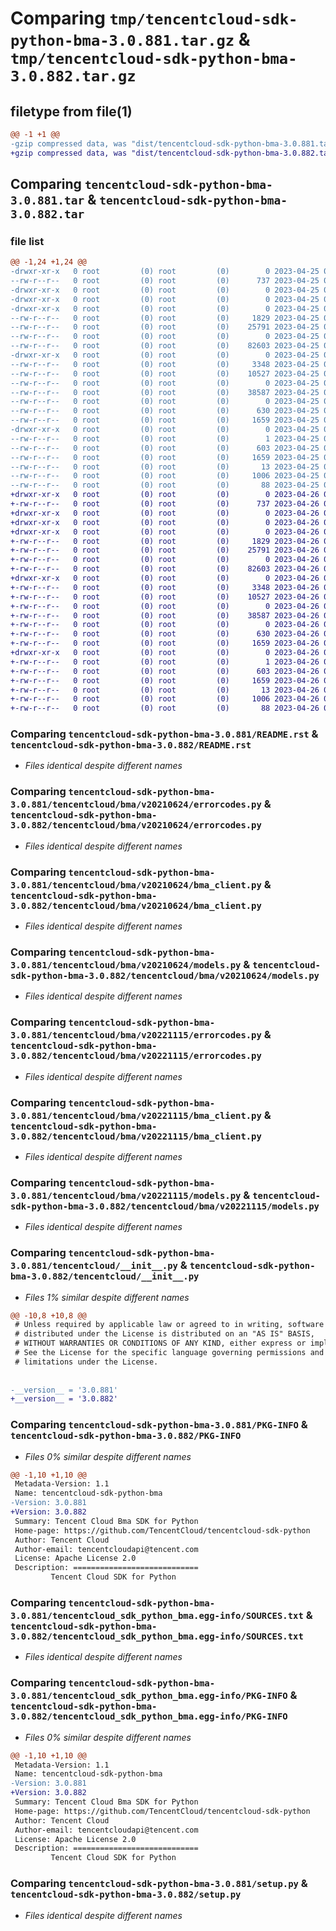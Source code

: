 # Comparing `tmp/tencentcloud-sdk-python-bma-3.0.881.tar.gz` & `tmp/tencentcloud-sdk-python-bma-3.0.882.tar.gz`

## filetype from file(1)

```diff
@@ -1 +1 @@
-gzip compressed data, was "dist/tencentcloud-sdk-python-bma-3.0.881.tar", last modified: Tue Apr 25 00:22:55 2023, max compression
+gzip compressed data, was "dist/tencentcloud-sdk-python-bma-3.0.882.tar", last modified: Wed Apr 26 02:51:53 2023, max compression
```

## Comparing `tencentcloud-sdk-python-bma-3.0.881.tar` & `tencentcloud-sdk-python-bma-3.0.882.tar`

### file list

```diff
@@ -1,24 +1,24 @@
-drwxr-xr-x   0 root         (0) root         (0)        0 2023-04-25 00:22:55.000000 tencentcloud-sdk-python-bma-3.0.881/
--rw-r--r--   0 root         (0) root         (0)      737 2023-04-25 00:22:55.000000 tencentcloud-sdk-python-bma-3.0.881/README.rst
-drwxr-xr-x   0 root         (0) root         (0)        0 2023-04-25 00:22:55.000000 tencentcloud-sdk-python-bma-3.0.881/tencentcloud/
-drwxr-xr-x   0 root         (0) root         (0)        0 2023-04-25 00:22:55.000000 tencentcloud-sdk-python-bma-3.0.881/tencentcloud/bma/
-drwxr-xr-x   0 root         (0) root         (0)        0 2023-04-25 00:22:55.000000 tencentcloud-sdk-python-bma-3.0.881/tencentcloud/bma/v20210624/
--rw-r--r--   0 root         (0) root         (0)     1829 2023-04-25 00:22:55.000000 tencentcloud-sdk-python-bma-3.0.881/tencentcloud/bma/v20210624/errorcodes.py
--rw-r--r--   0 root         (0) root         (0)    25791 2023-04-25 00:22:55.000000 tencentcloud-sdk-python-bma-3.0.881/tencentcloud/bma/v20210624/bma_client.py
--rw-r--r--   0 root         (0) root         (0)        0 2023-04-25 00:22:55.000000 tencentcloud-sdk-python-bma-3.0.881/tencentcloud/bma/v20210624/__init__.py
--rw-r--r--   0 root         (0) root         (0)    82603 2023-04-25 00:22:55.000000 tencentcloud-sdk-python-bma-3.0.881/tencentcloud/bma/v20210624/models.py
-drwxr-xr-x   0 root         (0) root         (0)        0 2023-04-25 00:22:55.000000 tencentcloud-sdk-python-bma-3.0.881/tencentcloud/bma/v20221115/
--rw-r--r--   0 root         (0) root         (0)     3348 2023-04-25 00:22:55.000000 tencentcloud-sdk-python-bma-3.0.881/tencentcloud/bma/v20221115/errorcodes.py
--rw-r--r--   0 root         (0) root         (0)    10527 2023-04-25 00:22:55.000000 tencentcloud-sdk-python-bma-3.0.881/tencentcloud/bma/v20221115/bma_client.py
--rw-r--r--   0 root         (0) root         (0)        0 2023-04-25 00:22:55.000000 tencentcloud-sdk-python-bma-3.0.881/tencentcloud/bma/v20221115/__init__.py
--rw-r--r--   0 root         (0) root         (0)    38587 2023-04-25 00:22:55.000000 tencentcloud-sdk-python-bma-3.0.881/tencentcloud/bma/v20221115/models.py
--rw-r--r--   0 root         (0) root         (0)        0 2023-04-25 00:22:55.000000 tencentcloud-sdk-python-bma-3.0.881/tencentcloud/bma/__init__.py
--rw-r--r--   0 root         (0) root         (0)      630 2023-04-25 00:22:55.000000 tencentcloud-sdk-python-bma-3.0.881/tencentcloud/__init__.py
--rw-r--r--   0 root         (0) root         (0)     1659 2023-04-25 00:22:55.000000 tencentcloud-sdk-python-bma-3.0.881/PKG-INFO
-drwxr-xr-x   0 root         (0) root         (0)        0 2023-04-25 00:22:55.000000 tencentcloud-sdk-python-bma-3.0.881/tencentcloud_sdk_python_bma.egg-info/
--rw-r--r--   0 root         (0) root         (0)        1 2023-04-25 00:22:55.000000 tencentcloud-sdk-python-bma-3.0.881/tencentcloud_sdk_python_bma.egg-info/dependency_links.txt
--rw-r--r--   0 root         (0) root         (0)      603 2023-04-25 00:22:55.000000 tencentcloud-sdk-python-bma-3.0.881/tencentcloud_sdk_python_bma.egg-info/SOURCES.txt
--rw-r--r--   0 root         (0) root         (0)     1659 2023-04-25 00:22:55.000000 tencentcloud-sdk-python-bma-3.0.881/tencentcloud_sdk_python_bma.egg-info/PKG-INFO
--rw-r--r--   0 root         (0) root         (0)       13 2023-04-25 00:22:55.000000 tencentcloud-sdk-python-bma-3.0.881/tencentcloud_sdk_python_bma.egg-info/top_level.txt
--rw-r--r--   0 root         (0) root         (0)     1006 2023-04-25 00:22:55.000000 tencentcloud-sdk-python-bma-3.0.881/setup.py
--rw-r--r--   0 root         (0) root         (0)       88 2023-04-25 00:22:55.000000 tencentcloud-sdk-python-bma-3.0.881/setup.cfg
+drwxr-xr-x   0 root         (0) root         (0)        0 2023-04-26 02:51:53.000000 tencentcloud-sdk-python-bma-3.0.882/
+-rw-r--r--   0 root         (0) root         (0)      737 2023-04-26 02:51:52.000000 tencentcloud-sdk-python-bma-3.0.882/README.rst
+drwxr-xr-x   0 root         (0) root         (0)        0 2023-04-26 02:51:53.000000 tencentcloud-sdk-python-bma-3.0.882/tencentcloud/
+drwxr-xr-x   0 root         (0) root         (0)        0 2023-04-26 02:51:53.000000 tencentcloud-sdk-python-bma-3.0.882/tencentcloud/bma/
+drwxr-xr-x   0 root         (0) root         (0)        0 2023-04-26 02:51:53.000000 tencentcloud-sdk-python-bma-3.0.882/tencentcloud/bma/v20210624/
+-rw-r--r--   0 root         (0) root         (0)     1829 2023-04-26 02:51:52.000000 tencentcloud-sdk-python-bma-3.0.882/tencentcloud/bma/v20210624/errorcodes.py
+-rw-r--r--   0 root         (0) root         (0)    25791 2023-04-26 02:51:52.000000 tencentcloud-sdk-python-bma-3.0.882/tencentcloud/bma/v20210624/bma_client.py
+-rw-r--r--   0 root         (0) root         (0)        0 2023-04-26 02:51:52.000000 tencentcloud-sdk-python-bma-3.0.882/tencentcloud/bma/v20210624/__init__.py
+-rw-r--r--   0 root         (0) root         (0)    82603 2023-04-26 02:51:52.000000 tencentcloud-sdk-python-bma-3.0.882/tencentcloud/bma/v20210624/models.py
+drwxr-xr-x   0 root         (0) root         (0)        0 2023-04-26 02:51:53.000000 tencentcloud-sdk-python-bma-3.0.882/tencentcloud/bma/v20221115/
+-rw-r--r--   0 root         (0) root         (0)     3348 2023-04-26 02:51:52.000000 tencentcloud-sdk-python-bma-3.0.882/tencentcloud/bma/v20221115/errorcodes.py
+-rw-r--r--   0 root         (0) root         (0)    10527 2023-04-26 02:51:52.000000 tencentcloud-sdk-python-bma-3.0.882/tencentcloud/bma/v20221115/bma_client.py
+-rw-r--r--   0 root         (0) root         (0)        0 2023-04-26 02:51:52.000000 tencentcloud-sdk-python-bma-3.0.882/tencentcloud/bma/v20221115/__init__.py
+-rw-r--r--   0 root         (0) root         (0)    38587 2023-04-26 02:51:52.000000 tencentcloud-sdk-python-bma-3.0.882/tencentcloud/bma/v20221115/models.py
+-rw-r--r--   0 root         (0) root         (0)        0 2023-04-26 02:51:52.000000 tencentcloud-sdk-python-bma-3.0.882/tencentcloud/bma/__init__.py
+-rw-r--r--   0 root         (0) root         (0)      630 2023-04-26 02:51:52.000000 tencentcloud-sdk-python-bma-3.0.882/tencentcloud/__init__.py
+-rw-r--r--   0 root         (0) root         (0)     1659 2023-04-26 02:51:53.000000 tencentcloud-sdk-python-bma-3.0.882/PKG-INFO
+drwxr-xr-x   0 root         (0) root         (0)        0 2023-04-26 02:51:53.000000 tencentcloud-sdk-python-bma-3.0.882/tencentcloud_sdk_python_bma.egg-info/
+-rw-r--r--   0 root         (0) root         (0)        1 2023-04-26 02:51:53.000000 tencentcloud-sdk-python-bma-3.0.882/tencentcloud_sdk_python_bma.egg-info/dependency_links.txt
+-rw-r--r--   0 root         (0) root         (0)      603 2023-04-26 02:51:53.000000 tencentcloud-sdk-python-bma-3.0.882/tencentcloud_sdk_python_bma.egg-info/SOURCES.txt
+-rw-r--r--   0 root         (0) root         (0)     1659 2023-04-26 02:51:53.000000 tencentcloud-sdk-python-bma-3.0.882/tencentcloud_sdk_python_bma.egg-info/PKG-INFO
+-rw-r--r--   0 root         (0) root         (0)       13 2023-04-26 02:51:53.000000 tencentcloud-sdk-python-bma-3.0.882/tencentcloud_sdk_python_bma.egg-info/top_level.txt
+-rw-r--r--   0 root         (0) root         (0)     1006 2023-04-26 02:51:52.000000 tencentcloud-sdk-python-bma-3.0.882/setup.py
+-rw-r--r--   0 root         (0) root         (0)       88 2023-04-26 02:51:53.000000 tencentcloud-sdk-python-bma-3.0.882/setup.cfg
```

### Comparing `tencentcloud-sdk-python-bma-3.0.881/README.rst` & `tencentcloud-sdk-python-bma-3.0.882/README.rst`

 * *Files identical despite different names*

### Comparing `tencentcloud-sdk-python-bma-3.0.881/tencentcloud/bma/v20210624/errorcodes.py` & `tencentcloud-sdk-python-bma-3.0.882/tencentcloud/bma/v20210624/errorcodes.py`

 * *Files identical despite different names*

### Comparing `tencentcloud-sdk-python-bma-3.0.881/tencentcloud/bma/v20210624/bma_client.py` & `tencentcloud-sdk-python-bma-3.0.882/tencentcloud/bma/v20210624/bma_client.py`

 * *Files identical despite different names*

### Comparing `tencentcloud-sdk-python-bma-3.0.881/tencentcloud/bma/v20210624/models.py` & `tencentcloud-sdk-python-bma-3.0.882/tencentcloud/bma/v20210624/models.py`

 * *Files identical despite different names*

### Comparing `tencentcloud-sdk-python-bma-3.0.881/tencentcloud/bma/v20221115/errorcodes.py` & `tencentcloud-sdk-python-bma-3.0.882/tencentcloud/bma/v20221115/errorcodes.py`

 * *Files identical despite different names*

### Comparing `tencentcloud-sdk-python-bma-3.0.881/tencentcloud/bma/v20221115/bma_client.py` & `tencentcloud-sdk-python-bma-3.0.882/tencentcloud/bma/v20221115/bma_client.py`

 * *Files identical despite different names*

### Comparing `tencentcloud-sdk-python-bma-3.0.881/tencentcloud/bma/v20221115/models.py` & `tencentcloud-sdk-python-bma-3.0.882/tencentcloud/bma/v20221115/models.py`

 * *Files identical despite different names*

### Comparing `tencentcloud-sdk-python-bma-3.0.881/tencentcloud/__init__.py` & `tencentcloud-sdk-python-bma-3.0.882/tencentcloud/__init__.py`

 * *Files 1% similar despite different names*

```diff
@@ -10,8 +10,8 @@
 # Unless required by applicable law or agreed to in writing, software
 # distributed under the License is distributed on an "AS IS" BASIS,
 # WITHOUT WARRANTIES OR CONDITIONS OF ANY KIND, either express or implied.
 # See the License for the specific language governing permissions and
 # limitations under the License.
 
 
-__version__ = '3.0.881'
+__version__ = '3.0.882'
```

### Comparing `tencentcloud-sdk-python-bma-3.0.881/PKG-INFO` & `tencentcloud-sdk-python-bma-3.0.882/PKG-INFO`

 * *Files 0% similar despite different names*

```diff
@@ -1,10 +1,10 @@
 Metadata-Version: 1.1
 Name: tencentcloud-sdk-python-bma
-Version: 3.0.881
+Version: 3.0.882
 Summary: Tencent Cloud Bma SDK for Python
 Home-page: https://github.com/TencentCloud/tencentcloud-sdk-python
 Author: Tencent Cloud
 Author-email: tencentcloudapi@tencent.com
 License: Apache License 2.0
 Description: ============================
         Tencent Cloud SDK for Python
```

### Comparing `tencentcloud-sdk-python-bma-3.0.881/tencentcloud_sdk_python_bma.egg-info/SOURCES.txt` & `tencentcloud-sdk-python-bma-3.0.882/tencentcloud_sdk_python_bma.egg-info/SOURCES.txt`

 * *Files identical despite different names*

### Comparing `tencentcloud-sdk-python-bma-3.0.881/tencentcloud_sdk_python_bma.egg-info/PKG-INFO` & `tencentcloud-sdk-python-bma-3.0.882/tencentcloud_sdk_python_bma.egg-info/PKG-INFO`

 * *Files 0% similar despite different names*

```diff
@@ -1,10 +1,10 @@
 Metadata-Version: 1.1
 Name: tencentcloud-sdk-python-bma
-Version: 3.0.881
+Version: 3.0.882
 Summary: Tencent Cloud Bma SDK for Python
 Home-page: https://github.com/TencentCloud/tencentcloud-sdk-python
 Author: Tencent Cloud
 Author-email: tencentcloudapi@tencent.com
 License: Apache License 2.0
 Description: ============================
         Tencent Cloud SDK for Python
```

### Comparing `tencentcloud-sdk-python-bma-3.0.881/setup.py` & `tencentcloud-sdk-python-bma-3.0.882/setup.py`

 * *Files identical despite different names*

